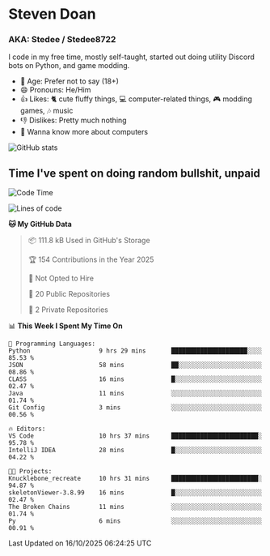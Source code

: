 # Steven Doan
### AKA: Stedee / Stedee8722
I code in my free time, mostly self-taught, started out doing utility Discord bots on Python, and game modding.

- 🤔 Age: Prefer not to say (18+)
- 😄 Pronouns: He/Him
- 👍 Likes: 🐈 cute fluffy things, 💻 computer-related things, 🎮 modding games, 🎶 music
- 👎 Dislikes: Pretty much nothing
- 🥹 Wanna know more about computers

![GitHub stats](https://github-readme-stats-iota-mocha-40.vercel.app/api?username=Stedee8722&show=prs_merged,prs_merged_percentage&show_icons=true&theme=transparent)

## Time I've spent on doing random bullshit, unpaid
<!--START_SECTION:Time I've spent on doing random bullshit, unpaid-->
![Code Time](http://img.shields.io/badge/Code%20Time-362%20hrs%207%20mins-blue)

![Lines of code](https://img.shields.io/badge/From%20Hello%20World%20I%27ve%20Written-91.7%20thousand%20lines%20of%20code-blue)

**🐱 My GitHub Data** 

> 📦 111.8 kB Used in GitHub's Storage 
 > 
> 🏆 154 Contributions in the Year 2025
 > 
> 🚫 Not Opted to Hire
 > 
> 📜 20 Public Repositories 
 > 
> 🔑 2 Private Repositories 
 > 
📊 **This Week I Spent My Time On** 

```text
💬 Programming Languages: 
Python                   9 hrs 29 mins       █████████████████████░░░░   85.53 % 
JSON                     58 mins             ██░░░░░░░░░░░░░░░░░░░░░░░   08.86 % 
CLASS                    16 mins             █░░░░░░░░░░░░░░░░░░░░░░░░   02.47 % 
Java                     11 mins             ░░░░░░░░░░░░░░░░░░░░░░░░░   01.74 % 
Git Config               3 mins              ░░░░░░░░░░░░░░░░░░░░░░░░░   00.56 % 

🔥 Editors: 
VS Code                  10 hrs 37 mins      ████████████████████████░   95.78 % 
IntelliJ IDEA            28 mins             █░░░░░░░░░░░░░░░░░░░░░░░░   04.22 % 

🐱‍💻 Projects: 
Knucklebone_recreate     10 hrs 31 mins      ████████████████████████░   94.87 % 
skeletonViewer-3.8.99    16 mins             █░░░░░░░░░░░░░░░░░░░░░░░░   02.47 % 
The Broken Chains        11 mins             ░░░░░░░░░░░░░░░░░░░░░░░░░   01.74 % 
Py                       6 mins              ░░░░░░░░░░░░░░░░░░░░░░░░░   00.91 % 
```


 Last Updated on 16/10/2025 06:24:25 UTC
<!--END_SECTION:Time I've spent on doing random bullshit, unpaid-->
